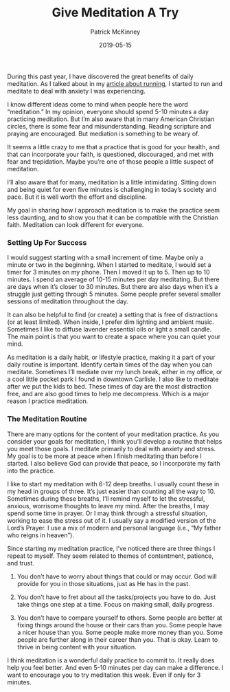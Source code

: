 ﻿---
layout: post
title: Give Meditation A Try
date: 2019-05-15
author: Patrick McKinney
page: post-single
description: Meditation is a great practice to bring into your life.  You can start small, and incorporate your faith into the practice.
featured-image: man-meditating-in-field.jpg
featured-image-alt: a man sitting in a field
categories: [chronicles]
comments: true
---

During this past year, I have discovered the great benefits of daily meditation. As I talked about in my [article about running](https://mckinneypartyof5.life/2019/04/I-Started-Runnin-Again), I started to run and meditate to deal with anxiety I was experiencing.

I know different ideas come to mind when people here the word “meditation.” In my opinion, everyone should spend 5-10 minutes a day practicing meditation. But I’m also aware that in many American Christian circles, there is some fear and misunderstanding. Reading scripture and praying are encouraged. But mediation is something to be weary of.

It seems a little crazy to me that a practice that is good for your health, and that can incorporate your faith, is questioned, discouraged, and met with fear and trepidation. Maybe you’re one of those people a little suspect of meditation.

I’ll also aware that for many, meditation is a little intimidating. Sitting down and being quiet for even five minutes is challenging in today’s society and pace. But it is well worth the effort and discipline.

My goal in sharing how I approach meditation is to make the practice seem less daunting, and to show you that it can be compatible with the Christian faith. Meditation can look different for everyone.

### Setting Up For Success

I would suggest starting with a small increment of time. Maybe only a minute or two in the beginning. When I started to meditate, I would set a timer for 3 minutes on my phone. Then I moved it up to 5. Then up to 10 minutes. I spend an average of 10-15 minutes per day meditating. But there are days when it’s closer to 30 minutes. But there are also days when it’s a struggle just getting through 5 minutes. Some people prefer several smaller sessions of meditation throughout the day.

It can also be helpful to find (or create) a setting that is free of distractions (or at least limited). When inside, I prefer dim lighting and ambient music. Sometimes I like to diffuse lavender essential oils or light a small candle. The main point is that you want to create a space where you can quiet your mind.

As meditation is a daily habit, or lifestyle practice, making it a part of your daily routine is important. Identify certain times of the day when you can meditate. Sometimes I’ll mediate over my lunch break, either in my office, or a cool little pocket park I found in downtown Carlisle. I also like to meditate after we put the kids to bed. These times of day are the most distraction free, and are also good times to help me decompress. Which is a major reason I practice meditation.

### The Meditation Routine

There are many options for the content of your meditation practice. As you consider your goals for meditation, I think you’ll develop a routine that helps you meet those goals. I meditate primarily to deal with anxiety and stress. My goal is to be more at peace when I finish meditating than before I started. I also believe God can provide that peace, so I incorporate my faith into the practice.

I like to start my meditation with 6-12 deep breaths. I usually count these in my head in groups of three. It’s just easier than counting all the way to 10. Sometimes during these breaths, I’ll remind myself to let the stressful, anxious, worrisome thoughts to leave my mind. After the breaths, I may spend some time in prayer. Or I may think through a stressful situation, working to ease the stress out of it. I usually say a modified version of the Lord’s Prayer. I use a mix of modern and personal language (i.e., “My father who reigns in heaven”).

Since starting my meditation practice, I’ve noticed there are three things I repeat to myself. They seem related to themes of contentment, patience, and trust.

1.  You don’t have to worry about things that could or may occur. God will provide for you in those situations, just as He has in the past.
    
2.  You don’t have to fret about all the tasks/projects you have to do. Just take things one step at a time. Focus on making small, daily progress.
    
3.  You don’t have to compare yourself to others. Some people are better at fixing things around the house or their cars than you. Some people have a nicer house than you. Some people make more money than you. Some people are further along in their career than you. That is okay. Learn to thrive in being content with your situation.

I think meditation is a wonderful daily practice to commit to. It really does help you feel better. And even 5-10 minutes per day can make a difference. I want to encourage you to try meditation this week. Even if only for 3 minutes.  


